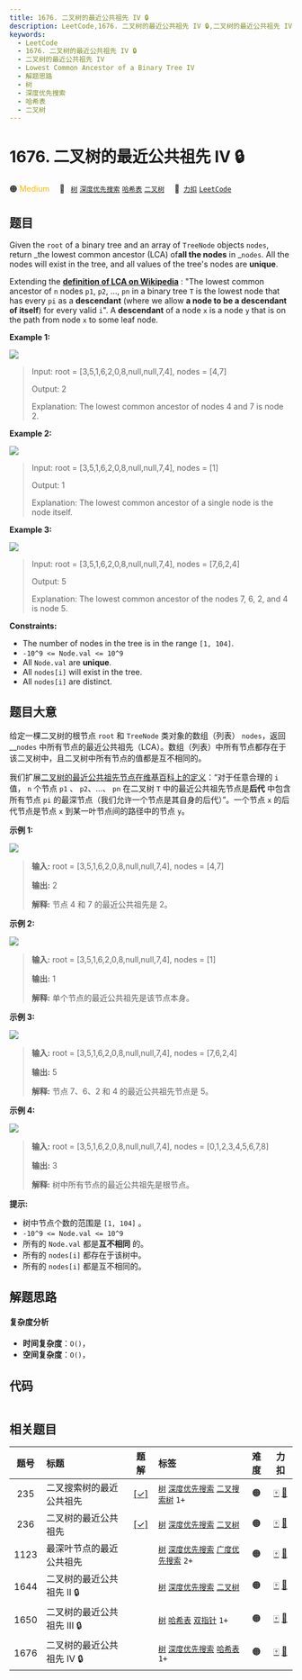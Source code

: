 ```yaml
---
title: 1676. 二叉树的最近公共祖先 IV 🔒
description: LeetCode,1676. 二叉树的最近公共祖先 IV 🔒,二叉树的最近公共祖先 IV,Lowest Common Ancestor of a Binary Tree IV,解题思路,树,深度优先搜索,哈希表,二叉树
keywords:
  - LeetCode
  - 1676. 二叉树的最近公共祖先 IV 🔒
  - 二叉树的最近公共祖先 IV
  - Lowest Common Ancestor of a Binary Tree IV
  - 解题思路
  - 树
  - 深度优先搜索
  - 哈希表
  - 二叉树
---
```


# 1676. 二叉树的最近公共祖先 IV 🔒

🟠 <font color=#ffb800>Medium</font>&emsp; 🔖&ensp; [`树`](/tag/tree.md) [`深度优先搜索`](/tag/depth-first-search.md) [`哈希表`](/tag/hash-table.md) [`二叉树`](/tag/binary-tree.md)&emsp; 🔗&ensp;[`力扣`](https://leetcode.cn/problems/lowest-common-ancestor-of-a-binary-tree-iv) [`LeetCode`](https://leetcode.com/problems/lowest-common-ancestor-of-a-binary-tree-iv)

## 题目

Given the `root` of a binary tree and an array of `TreeNode` objects `nodes`,
return _the lowest common ancestor (LCA) of**all the nodes** in _`nodes`. All
the nodes will exist in the tree, and all values of the tree's nodes are
**unique**.

Extending the **[definition of LCA on
Wikipedia](https://en.wikipedia.org/wiki/Lowest_common_ancestor)** : "The
lowest common ancestor of `n` nodes `p1`, `p2`, ..., `pn` in a binary tree `T`
is the lowest node that has every `pi` as a **descendant** (where we allow **a
node to be a descendant of itself**) for every valid `i`". A **descendant** of
a node `x` is a node `y` that is on the path from node `x` to some leaf node.



**Example 1:**

![](https://fastly.jsdelivr.net/gh/doocs/leetcode@main/solution/1600-1699/1676.Lowest%20Common%20Ancestor%20of%20a%20Binary%20Tree%20IV/images/binarytree.png)

> Input: root = [3,5,1,6,2,0,8,null,null,7,4], nodes = [4,7]
> 
> Output: 2
> 
> Explanation: The lowest common ancestor of nodes 4 and 7 is node 2.

**Example 2:**

![](https://fastly.jsdelivr.net/gh/doocs/leetcode@main/solution/1600-1699/1676.Lowest%20Common%20Ancestor%20of%20a%20Binary%20Tree%20IV/images/binarytree.png)

> Input: root = [3,5,1,6,2,0,8,null,null,7,4], nodes = [1]
> 
> Output: 1
> 
> Explanation: The lowest common ancestor of a single node is the node itself.
> 
> 

**Example 3:**

![](https://fastly.jsdelivr.net/gh/doocs/leetcode@main/solution/1600-1699/1676.Lowest%20Common%20Ancestor%20of%20a%20Binary%20Tree%20IV/images/binarytree.png)

> Input: root = [3,5,1,6,2,0,8,null,null,7,4], nodes = [7,6,2,4]
> 
> Output: 5
> 
> Explanation: The lowest common ancestor of the nodes 7, 6, 2, and 4 is node 5.

**Constraints:**

  * The number of nodes in the tree is in the range `[1, 104]`.
  * `-10^9 <= Node.val <= 10^9`
  * All `Node.val` are **unique**.
  * All `nodes[i]` will exist in the tree.
  * All `nodes[i]` are distinct.


## 题目大意

给定一棵二叉树的根节点 `root` 和 `TreeNode` 类对象的数组（列表） `nodes`，返回 __`nodes`
中所有节点的最近公共祖先（LCA）。数组（列表）中所有节点都存在于该二叉树中，且二叉树中所有节点的值都是互不相同的。

我们扩展[二叉树的最近公共祖先节点在维基百科上的定义](https://en.wikipedia.org/wiki/Lowest_common_ancestor)：“对于任意合理的
`i` 值， `n` 个节点 `p1` 、 `p2`、...、 `pn` 在二叉树 `T` 中的最近公共祖先节点是**后代** 中包含所有节点 `pi`
的最深节点（我们允许一个节点是其自身的后代）”。一个节点 `x` 的后代节点是节点 `x` 到某一叶节点间的路径中的节点 `y`。

**示例 1:**

![](https://fastly.jsdelivr.net/gh/doocs/leetcode@main/solution/1600-1699/1676.Lowest%20Common%20Ancestor%20of%20a%20Binary%20Tree%20IV/images/binarytree.png)

> 
> 
> 
> 
> 
> **输入:** root = [3,5,1,6,2,0,8,null,null,7,4], nodes = [4,7]
> 
> **输出:** 2
> 
> **解释:** 节点 4 和 7 的最近公共祖先是 2。
> 
> 

**示例 2:**

![](https://fastly.jsdelivr.net/gh/doocs/leetcode@main/solution/1600-1699/1676.Lowest%20Common%20Ancestor%20of%20a%20Binary%20Tree%20IV/images/binarytree.png)

> 
> 
> 
> 
> 
> **输入:** root = [3,5,1,6,2,0,8,null,null,7,4], nodes = [1]
> 
> **输出:** 1
> 
> **解释:** 单个节点的最近公共祖先是该节点本身。
> 
> 
> 
> 

**示例 3:**

![](https://fastly.jsdelivr.net/gh/doocs/leetcode@main/solution/1600-1699/1676.Lowest%20Common%20Ancestor%20of%20a%20Binary%20Tree%20IV/images/binarytree.png)

> 
> 
> 
> 
> 
> **输入:** root = [3,5,1,6,2,0,8,null,null,7,4], nodes = [7,6,2,4]
> 
> **输出:** 5
> 
> **解释:** 节点 7、6、2 和 4 的最近公共祖先节点是 5。
> 
> 

**示例 4:**

![](https://fastly.jsdelivr.net/gh/doocs/leetcode@main/solution/1600-1699/1676.Lowest%20Common%20Ancestor%20of%20a%20Binary%20Tree%20IV/images/binarytree.png)

> 
> 
> 
> 
> 
> **输入:** root = [3,5,1,6,2,0,8,null,null,7,4], nodes = [0,1,2,3,4,5,6,7,8]
> 
> **输出:** 3
> 
> **解释:** 树中所有节点的最近公共祖先是根节点。
> 
> 

**提示:**

  * 树中节点个数的范围是 `[1, 104]` 。
  * `-10^9 <= Node.val <= 10^9`
  * 所有的 `Node.val` 都是**互不相同** 的。
  * 所有的 `nodes[i]` 都存在于该树中。
  * 所有的 `nodes[i]` 都是互不相同的。


## 解题思路

#### 复杂度分析

- **时间复杂度**：`O()`，
- **空间复杂度**：`O()`，

## 代码

```javascript

```

## 相关题目

<!-- prettier-ignore -->
| 题号 | 标题 | 题解 | 标签 | 难度 | 力扣 |
| :------: | :------ | :------: | :------ | :------: | :------: |
| 235 | 二叉搜索树的最近公共祖先 | [[✓]](/problem/0235.md) |  [`树`](/tag/tree.md) [`深度优先搜索`](/tag/depth-first-search.md) [`二叉搜索树`](/tag/binary-search-tree.md) `1+` | 🟠 | [🀄️](https://leetcode.cn/problems/lowest-common-ancestor-of-a-binary-search-tree) [🔗](https://leetcode.com/problems/lowest-common-ancestor-of-a-binary-search-tree) |
| 236 | 二叉树的最近公共祖先 | [[✓]](/problem/0236.md) |  [`树`](/tag/tree.md) [`深度优先搜索`](/tag/depth-first-search.md) [`二叉树`](/tag/binary-tree.md) | 🟠 | [🀄️](https://leetcode.cn/problems/lowest-common-ancestor-of-a-binary-tree) [🔗](https://leetcode.com/problems/lowest-common-ancestor-of-a-binary-tree) |
| 1123 | 最深叶节点的最近公共祖先 |  |  [`树`](/tag/tree.md) [`深度优先搜索`](/tag/depth-first-search.md) [`广度优先搜索`](/tag/breadth-first-search.md) `2+` | 🟠 | [🀄️](https://leetcode.cn/problems/lowest-common-ancestor-of-deepest-leaves) [🔗](https://leetcode.com/problems/lowest-common-ancestor-of-deepest-leaves) |
| 1644 | 二叉树的最近公共祖先 II 🔒 |  |  [`树`](/tag/tree.md) [`深度优先搜索`](/tag/depth-first-search.md) [`二叉树`](/tag/binary-tree.md) | 🟠 | [🀄️](https://leetcode.cn/problems/lowest-common-ancestor-of-a-binary-tree-ii) [🔗](https://leetcode.com/problems/lowest-common-ancestor-of-a-binary-tree-ii) |
| 1650 | 二叉树的最近公共祖先 III 🔒 |  |  [`树`](/tag/tree.md) [`哈希表`](/tag/hash-table.md) [`双指针`](/tag/two-pointers.md) `1+` | 🟠 | [🀄️](https://leetcode.cn/problems/lowest-common-ancestor-of-a-binary-tree-iii) [🔗](https://leetcode.com/problems/lowest-common-ancestor-of-a-binary-tree-iii) |
| 1676 | 二叉树的最近公共祖先 IV 🔒 |  |  [`树`](/tag/tree.md) [`深度优先搜索`](/tag/depth-first-search.md) [`哈希表`](/tag/hash-table.md) `1+` | 🟠 | [🀄️](https://leetcode.cn/problems/lowest-common-ancestor-of-a-binary-tree-iv) [🔗](https://leetcode.com/problems/lowest-common-ancestor-of-a-binary-tree-iv) |